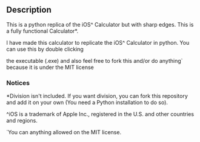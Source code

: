 ## Description


This is a python replica of the iOS^ Calculator but with sharp edges. This is a fully functional Calculator*.

I have made this calculator to replicate the iOS^ Calculator in python. You can use this by double clicking

the executable (.exe) and also feel free to fork this and/or do anything` because it is under the MIT license
 



### Notices

*Division isn't included. If you want division, you can fork this repository and add it on your own (You need a Python installation to do so).

^iOS is a trademark of Apple Inc., registered in the U.S. and other countries and regions.

`You can anything allowed on the MIT license.
